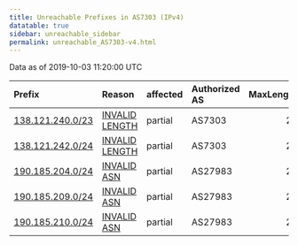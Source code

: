 ```yaml
---
title: Unreachable Prefixes in AS7303 (IPv4)
datatable: true
sidebar: unreachable_sidebar
permalink: unreachable_AS7303-v4.html
---
```


Data as of 2019-10-03 11:20:00 UTC


<div class="datatable-begin"></div>

| Prefix                                                     | Reason                                                                                                    | affected   | Authorized AS   |   MaxLength | Anchor                                         |   unreachable /24s |
|:-----------------------------------------------------------|:----------------------------------------------------------------------------------------------------------|:-----------|:----------------|------------:|:-----------------------------------------------|-------------------:|
| [138.121.240.0/23](https://stat.ripe.net/138.121.240.0/23) | [INVALID LENGTH](https://rpki-validator.ripe.net/announcement-preview?asn=AS7303&prefix=138.121.240.0/23) | partial    | AS7303          |          22 | [LACNIC](unreachable_LACNIC_RPKI_Root-v4.html) |                  2 |
| [138.121.242.0/24](https://stat.ripe.net/138.121.242.0/24) | [INVALID LENGTH](https://rpki-validator.ripe.net/announcement-preview?asn=AS7303&prefix=138.121.242.0/24) | partial    | AS7303          |          22 | [LACNIC](unreachable_LACNIC_RPKI_Root-v4.html) |                  1 |
| [190.185.204.0/24](https://stat.ripe.net/190.185.204.0/24) | [INVALID ASN](https://rpki-validator.ripe.net/announcement-preview?asn=AS7303&prefix=190.185.204.0/24)    | partial    | AS27983         |          24 | [LACNIC](unreachable_LACNIC_RPKI_Root-v4.html) |                  1 |
| [190.185.209.0/24](https://stat.ripe.net/190.185.209.0/24) | [INVALID ASN](https://rpki-validator.ripe.net/announcement-preview?asn=AS7303&prefix=190.185.209.0/24)    | partial    | AS27983         |          24 | [LACNIC](unreachable_LACNIC_RPKI_Root-v4.html) |                  1 |
| [190.185.210.0/24](https://stat.ripe.net/190.185.210.0/24) | [INVALID ASN](https://rpki-validator.ripe.net/announcement-preview?asn=AS7303&prefix=190.185.210.0/24)    | partial    | AS27983         |          24 | [LACNIC](unreachable_LACNIC_RPKI_Root-v4.html) |                  1 |

<div class="datatable-end"></div>